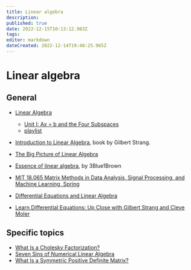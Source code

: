 ```yaml
---
title: Linear algebra
description: 
published: true
date: 2022-12-15T10:13:12.983Z
tags: 
editor: markdown
dateCreated: 2022-12-14T19:48:25.965Z
---
```


# Linear algebra

## General

* [Linear Algebra](https://ocw.mit.edu/courses/mathematics/18-06-linear-algebra-spring-2010/index.htm)
  * [Unit I: Ax = b and the Four Subspaces](https://ocw.mit.edu/courses/mathematics/18-06sc-linear-algebra-fall-2011/ax-b-and-the-four-subspaces/)
  * [playlist](https://www.youtube.com/watch?v=8o5Cmfpeo6g&list=PLE7DDD91010BC51F8&index=40)
* [Introduction to Linear Algebra](https://math.mit.edu/~gs/linearalgebra/), book by Gilbert Strang.
* [The Big Picture of Linear Algebra](https://www.youtube.com/watch?v=ggWYkes-n6E)
* [Essence of linear algebra](https://www.youtube.com/watch?v=fNk_zzaMoSs&list=PLZHQObOWTQDPD3MizzM2xVFitgF8hE_ab&index=18), by  3Blue1Brown

* [MIT 18.065 Matrix Methods in Data Analysis, Signal Processing, and Machine Learning, Spring ](https://www.youtube.com/watch?v=Cx5Z-OslNWE&list=PLUl4u3cNGP63oMNUHXqIUcrkS2PivhN3k)

* [Differential Equations and Linear Algebra](https://ocw.mit.edu/resources/res-18-009-learn-differential-equations-up-close-with-gilbert-strang-and-cleve-moler-fall-2015/differential-equations-and-linear-algebra/)
* [Learn Differential Equations: Up Close with Gilbert Strang and Cleve Moler](https://ocw.mit.edu/resources/res-18-009-learn-differential-equations-up-close-with-gilbert-strang-and-cleve-moler-fall-2015/index.htm)

## Specific topics

* [What Is a Cholesky Factorization?](https://nhigham.com/2020/08/11/what-is-a-cholesky-factorization/)
* [Seven Sins of Numerical Linear Algebra](https://nhigham.com/2022/10/11/seven-sins-of-numerical-linear-algebra/)
* [What Is a Symmetric Positive Definite Matrix?](https://nhigham.com/2020/07/21/what-is-a-symmetric-positive-definite-matrix/)